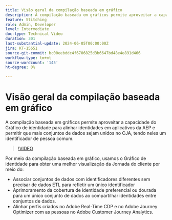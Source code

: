 ```yaml
---
title: Visão geral da compilação baseada em gráfico
description: A compilação baseada em gráficos permite aproveitar a capacidade do Gráfico de identidade para alinhar identidades em aplicativos da AEP e permitir que mais conjuntos de dados sejam unidos no CJA, tendo neles um identificador de pessoa comum.
feature: Stitching
role: Admin, Developer
level: Intermediate
doc-type: Technical Video
duration: 301
last-substantial-update: 2024-06-05T00:00:00Z
jira: KT-15651
source-git-commit: bc00eebddc4f6706825d3b6647bd48e4e891d466
workflow-type: tm+mt
source-wordcount: '145'
ht-degree: 0%

---
```



# Visão geral da compilação baseada em gráfico

A compilação baseada em gráficos permite aproveitar a capacidade do Gráfico de identidade para alinhar identidades em aplicativos da AEP e permitir que mais conjuntos de dados sejam unidos no CJA, tendo neles um identificador de pessoa comum.

>[!VIDEO](https://video.tv.adobe.com/v/3429528/?learn=on)

Por meio da compilação baseada em gráfico, usamos o Gráfico de identidade para obter uma melhor visualização da Jornada do cliente por meio do:

* Associar conjuntos de dados com identificadores diferentes sem precisar de dados ETL para refletir um único identificador
* Aprimoramento da cobertura de identidade preferencial ou dourada para um único conjunto de dados ao compartilhar identidades entre conjuntos de dados.
* Alinhar perfis criados no Adobe Real-Time CDP e no Adobe Journey Optimizer com as pessoas no Adobe Customer Journey Analytics.
